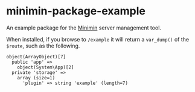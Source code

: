# minimin-package-example

An example package for the [Minimin](https://github.com/pxgamer/minimin) server management tool.

When installed, if you browse to `/example` it will return a `var_dump()` of the `$route`, such as the following.
```text
object(ArrayObject)[7]
  public 'app' =>
    object(System\App)[2]
  private 'storage' =>
    array (size=1)
      'plugin' => string 'example' (length=7)
```